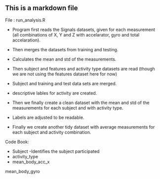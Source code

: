 ## This is a markdown file
File  : run_analysis.R

- Program first reads the Signals datasets, given for each measurement (all combinations of X, Y and Z with accelarator, gyro and total accelaration).
- Then merges the datasets from training and testing.
- Calculates the mean and std of the measurements.

- Then subject and features and activity type datasets are read (though we are not using the features dataset here for now)
- Subject and training and test data sets are merged.
- descriptive lables for activity are created.

- Then we finally create a clean dataset with the mean and std of the measurements for each subject and with activity type.

- Labels are adjusted to be readable.

- Finally we create another tidy dataset with average measurements for each subject and activity combination.


Code Book:
- Subject -Identifies the subject participated
- activity_type
- mean_body_acc_x

mean_body_gyro

